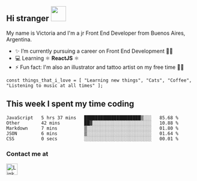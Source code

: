 ## Hi stranger  <img src="https://image.flaticon.com/icons/svg/620/620768.svg" width="40px">

My name is Victoria and I'm a jr Front End Developer from Buenos Aires, Argentina.
- ✨ I’m currently pursuing a career on Front End Development 👩‍💻
- 💻 Learning ⚛️ <b>ReactJS</b> ⚛️
- ⚡ Fun fact: I'm also an illustrator and tattoo artist on my free time 💉🐍

``const things_that_i_love = [
"Learning new things",
"Cats",
"Coffee",
"Listening to music at all times"
];``


## This week I spent my time coding

<!--START_SECTION:waka-->

```text
JavaScript   5 hrs 37 mins   █████████████████████▒░░░   85.68 %
Other        42 mins         ██▓░░░░░░░░░░░░░░░░░░░░░░   10.88 %
Markdown     7 mins          ▒░░░░░░░░░░░░░░░░░░░░░░░░   01.80 %
JSON         6 mins          ▒░░░░░░░░░░░░░░░░░░░░░░░░   01.64 %
CSS          0 secs          ░░░░░░░░░░░░░░░░░░░░░░░░░   00.01 %
```

<!--END_SECTION:waka-->

### Contact me at <br>
<a href="https://www.linkedin.com/in/victoria-suarez1997/"><img src="https://image.flaticon.com/icons/svg/174/174857.svg" width="30px" alt="Linkedin log"/></a>
